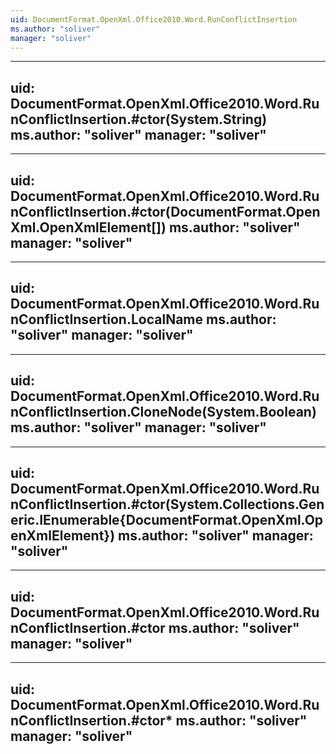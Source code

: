 ```yaml
---
uid: DocumentFormat.OpenXml.Office2010.Word.RunConflictInsertion
ms.author: "soliver"
manager: "soliver"
---
```


---
uid: DocumentFormat.OpenXml.Office2010.Word.RunConflictInsertion.#ctor(System.String)
ms.author: "soliver"
manager: "soliver"
---

---
uid: DocumentFormat.OpenXml.Office2010.Word.RunConflictInsertion.#ctor(DocumentFormat.OpenXml.OpenXmlElement[])
ms.author: "soliver"
manager: "soliver"
---

---
uid: DocumentFormat.OpenXml.Office2010.Word.RunConflictInsertion.LocalName
ms.author: "soliver"
manager: "soliver"
---

---
uid: DocumentFormat.OpenXml.Office2010.Word.RunConflictInsertion.CloneNode(System.Boolean)
ms.author: "soliver"
manager: "soliver"
---

---
uid: DocumentFormat.OpenXml.Office2010.Word.RunConflictInsertion.#ctor(System.Collections.Generic.IEnumerable{DocumentFormat.OpenXml.OpenXmlElement})
ms.author: "soliver"
manager: "soliver"
---

---
uid: DocumentFormat.OpenXml.Office2010.Word.RunConflictInsertion.#ctor
ms.author: "soliver"
manager: "soliver"
---

---
uid: DocumentFormat.OpenXml.Office2010.Word.RunConflictInsertion.#ctor*
ms.author: "soliver"
manager: "soliver"
---
